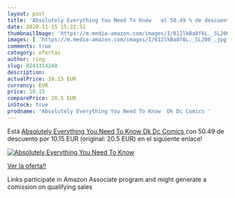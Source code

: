 ```yaml
---
layout: post
title: 'Absolutely Everything You Need To Know   al 50.49 % de descuento'
date: 2020-11-15 15:22:52
thumbnailImage: 'https://m.media-amazon.com/images/I/612lkBa8f6L._SL200_.jpg'
images: [ 'https://m.media-amazon.com/images/I/612lkBa8f6L._SL200_.jpg' ]
comments: true
category: ofertas
author: ring
slug: 0241314240
description:
actualPrice: 10.15 EUR
currency: EUR
price: 10.15
comparePrice: 20.5 EUR
inStock: true
prodname: 'Absolutely Everything You Need To Know  Dk Dc Comics '
---
```


Está [Absolutely Everything You Need To Know  Dk Dc Comics ](https://www.amazon.es/dp/0241314240/?tag=tolees-21) con 50.49 de descuento por 10.15 EUR (original: 20.5 EUR) en el siguiente enlace!

[![Absolutely Everything You Need To Know  ](https://m.media-amazon.com/images/I/612lkBa8f6L._SL200_.jpg)](https://www.amazon.es/dp/0241314240/?tag=tolees-21)

[Ver la oferta!!](https://www.amazon.es/dp/0241314240/?tag=tolees-21)

Links participate in Amazon Associate program and might generate a comission on qualifying sales


